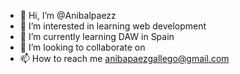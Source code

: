 - 👋 Hi, I’m @Anibalpaezz
- 👀 I’m interested in learning web development
- 🌱 I’m currently learning DAW in Spain
- 💞️ I’m looking to collaborate on 
- 📫 How to reach me anibapaezgallego@gmail.com

<!---
Anibalpaezz/Anibalpaezz is a ✨ special ✨ repository because its `README.md` (this file) appears on your GitHub profile.
You can click the Preview link to take a look at your changes.
--->
